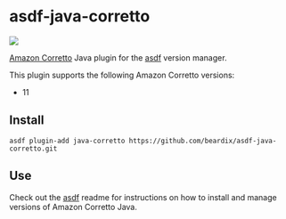 # asdf-java-corretto

![](https://github.com/beardix/asdf-java-corretto/workflows/ci/badge.svg)

[Amazon Corretto](https://aws.amazon.com/corretto/) Java plugin for the [asdf](https://github.com/asdf-vm/asdf) version manager.

This plugin supports the following Amazon Corretto versions:
* 11

## Install

```
asdf plugin-add java-corretto https://github.com/beardix/asdf-java-corretto.git
```

## Use

Check out the [asdf](https://github.com/asdf-vm/asdf) readme for instructions on how to install and manage versions of Amazon Corretto Java.
